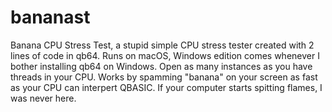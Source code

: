 # bananast

Banana CPU Stress Test, a stupid simple CPU stress tester created with 2 lines of code in qb64.
Runs on macOS, Windows edition comes whenever I bother installing qb64 on Windows.
Open as many instances as you have threads in your CPU.
Works by spamming "banana" on your screen as fast as your CPU can interpert QBASIC.
If your computer starts spitting flames, I was never here.
